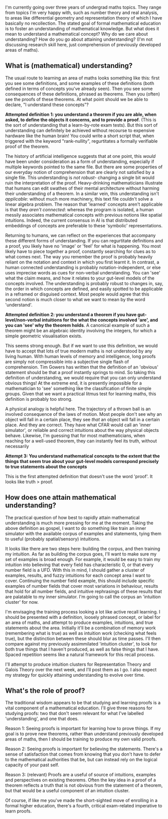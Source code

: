 I'm currently going over three years of undergrad maths topics. They range from topics I'm very happy with, such as number theory and real analysis, to areas like differential geometry and representation theory of which I have basically no recollection. The stated goal of formal mathematical education is to foster an understanding of mathematical knowledge. But what does it mean to understand a mathematical concept? Why do we care about understanding? How do you go about attaining understanding? (I'm not discussing research skill here, just comprehension of previously developed areas of maths).

## What is (mathematical) understanding?

The usual route to learning an area of maths looks something like this: first you see some definitions, and some examples of these definitions (both defined in terms of concepts you've already seen). Then you see some consequences of these definitions, phrased as theorems. Then you (often) see the proofs of these theorems. At what point should we be able to declare, "I understand these concepts"?

**Attempted definition 1: you understand a theorem if you are able, when asked, to define the objects it concerns, and to provide a proof**. (This is the sort of understanding that a learn-by-rote exam tests). But this sort of understanding can definitely be achieved without recourse to expensive hardware like the human brain! You could write a short script that, when triggered with the keyword "rank-nullity", regurtitates a formally verifiable proof of the theorem. 

The history of artificial intelligence suggests that at one point, this *would* have been under consideration as a form of understanding, especially if multiple keywords pointed to the same file. But there are some properties of our everyday notion of comprehension that are clearly not satisfied by a single file. This understanding is *not robust*- changing a single bit would ruin the interpretation of the proof. Heavy-drinking mathematicians illustrate that humans can edit swathes of their mental architecture without harming their understanding of a theorem. In a similar vein, this understanding isn't *applicable*: without much more machinery, this text file couldn't solve a linear algebra problem. The reason that 'learned' concepts aren't applicable is that they *aren't connected*: whereas the program is isolated, a human messily associates mathematical concepts with previous notions like spatial intuitions. Indeed, the current consensus in AI is that distributed embeddings of concepts are preferable to these 'symbolic' representations.

Returning to humans, we can reflect on the experiences that accompany these different forms of understanding. If you can regurtitate definitions and a proof, you likely have no 'image' or 'feel' for what is happening. You most likely have to piece together a proof, constantly searching for clues as to what comes next. The way you remember the proof is probably heavily reliant on the notation and context in which you first learnt it. In contrast, a human connected understanding is probably notation-independent, or else uses imprecise words as cues for non-verbal understanding. You can 'see' what the claim means, and how it relates to your gut-level models of the concepts involved. The understanding is probably robust to changes in, say, the order in which concepts are defined, and easily spotted to be applicable in a reframed or disguised context. Most people would agree that this second notion is much closer to what we want to mean by the word 'understand'.

**Attempted definition 2: you understand a theorem if you have gut-level/non-verbal intuitions for the what the concepts involved 'are', and you can 'see' why the theorem holds**. A canonical example of such a theorem might be an algebraic identity involving the integers, for which a simple geometric visualisation exists.

This seems strong enough. But if we want to use this definition, we would have to accept that lots of true modern maths is not understood by any living human. With human levels of memory and intelligence, long proofs are simply not compressible into a subjective single flash of comprehension. Tim Gowers has written that the definition of an 'obvious' statement should be that a proof instantly springs to mind. So taking this definition of understanding, we would require that you can only understand obvious things! At the extreme end, it is presently impossible for a mathematician to 'see' something like the classification of finite simple groups. Given that we want a practical litmus test for learning maths, this definition is probably too strong. 

A physical analogy is helpful here. The trajectory of a thrown ball is an involved consequence of the laws of motion. Most people don't see why an object will fall in a certain place, they see *that* an object will fall in a certain place. And they are correct. They have what CFAR would call an 'inner simulator', or reliable and correct intuitions about the way physical objects behave. Likewise, I'm guessing that for most mathematicians, when reaching for a well-used theorem, they can instantly feel its truth, without necessarily 

**Attempt 3: You understand mathematical concepts to the extent that the things that seem true about your gut-level models correspond precisely to true statements about the concepts**

This is the first attempted definition that doesn't use the word 'proof'. It looks like truth > proof.

## How does one attain mathematical understanding?

The practical question of how best to rapidly attain mathematical understanding is much more pressing for me at the moment. Taking the above definition as gospel, I want to do something like train an inner simulator with the available corpus of examples and statements, tying them to useful (probably spatial/sensory) intuitions.

It looks like there are two steps here: building the corpus, and then training my intuition. As far as building the corpus goes, I'll  want to make sure my set of examples is broad enough. For example, it would be easy to train my intuition into believing that every field has characteristic 0, or that every number field is a UFD. With this in mind, I should gather a cluster of examples, results, and fuzzy intuitions for each concept area I want to cover. Continuing the number field example, this should include specific examples of number fields that cover most variations in behaviour, results that hold for all number fields, and intuitive rephrasings of these results that are palatable to my inner simulator. I'm going to call the corpus an 'intuition cluster' for now.

I'm envisaging the training process looking a lot like active recall learning. I should be presented with a definition, loosely phrased concept, or label for an area of maths, and attempt to produce examples, intuitions, and true statements about the area. Initially it'll be a combination of memory work (remembering what is true) as well as intuition work (checking what feels true), but the distinction between these should blur as time passes. I'll then compare against my previously assimmilated 'intuition cluster', to look for both true things that I haven't produced, as well as false things that I have. Spaced repetition seems like a natural framework for this recall process.

I'll attempt to produce intuition clusters for Representation Theory and Galois Theory over the next week, and I'll post them as I go. I also expect my strategy for quickly attaining understanding to evolve over time.

## What's the role of proof?

The traditional wisdom appears to be that studying and learning proofs is a vital component of a mathematical education. I'll give three reasons for studying proofs: two that don't seem relevant for what I've labelled 'understanding', and one that does.

Reason 1: Seeing proofs is important for learning how to prove things. If my goal is to prove new theorems, rather than understand previously developed areas of maths, then I should be training to produce my own valid proofs.

Reason 2: Seeing proofs is important for believing the statements. There's a sense of satisfaction that comes from knowing that you don't have to defer to the mathematical authorities that be, but can instead rely on the logical capacity of your past self.

Reason 3: (relevant) Proofs are a useful of source of intuitions, examples and perspectives on existing theorems. Often the key idea in a proof of a theorem reflects a truth that is not obvious from the statement of a theorem, but that would be a useful component of an intuition cluster.

Of course, if like me you've made the short-sighted move of enrolling in a formal higher education, there's a fourth, critical exam-related imperative to learn proofs.
